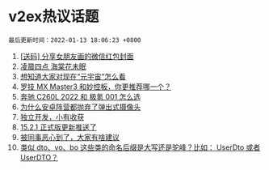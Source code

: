 # v2ex热议话题

`最后更新时间：2022-01-13 18:06:23 +0800`

1. [[送码] 分享女朋友画的微信红包封面](https://www.v2ex.com/t/828046)
1. [凌晨四点 海棠花未眠](https://www.v2ex.com/t/827935)
1. [想知道大家对现在“元宇宙”怎么看](https://www.v2ex.com/t/827970)
1. [罗技 MX Master3 和妙控板，你更推荐哪一个？](https://www.v2ex.com/t/827923)
1. [奔驰 C260L 2022 和 极氪 001 怎么选](https://www.v2ex.com/t/827895)
1. [为什么安卓阵营都抛弃了弹出式摄像头](https://www.v2ex.com/t/827922)
1. [独立开发，小有收获](https://www.v2ex.com/t/827946)
1. [15.2.1 正式版更新推送了](https://www.v2ex.com/t/827955)
1. [被同事恶心到了，大家有啥建议](https://www.v2ex.com/t/828054)
1. [类似 dto、vo、bo 这些类的命名后缀是大写还是驼峰？比如： UserDto 或者 UserDTO？](https://www.v2ex.com/t/827939)

